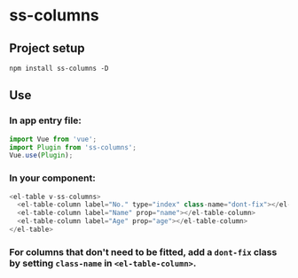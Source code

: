 # ss-columns

## Project setup
```
npm install ss-columns -D
```



## Use

### In app entry file:

```js
import Vue from 'vue';
import Plugin from 'ss-columns';
Vue.use(Plugin);
```

### In your component:

```js
<el-table v-ss-columns>
  <el-table-column label="No." type="index" class-name="dont-fix"></el-table-column>
  <el-table-column label="Name" prop="name"></el-table-column>
  <el-table-column label="Age" prop="age"></el-table-column>
</el-table>
```



### For columns that don't need to be fitted, add a `dont-fix` class by setting `class-name` in `<el-table-column>`.
